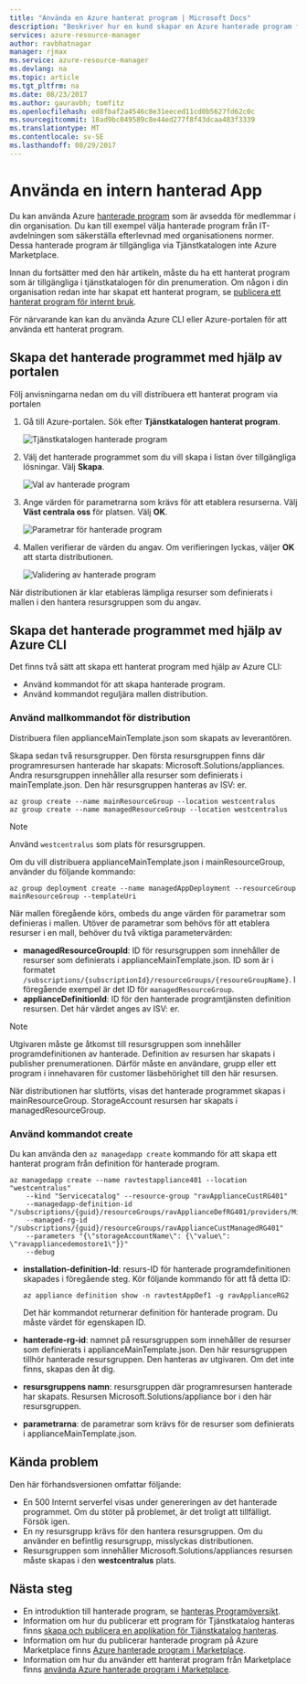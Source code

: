 ```yaml
---
title: "Använda en Azure hanterat program | Microsoft Docs"
description: "Beskriver hur en kund skapar en Azure hanterade program från publicerade filer."
services: azure-resource-manager
author: ravbhatnagar
manager: rjmax
ms.service: azure-resource-manager
ms.devlang: na
ms.topic: article
ms.tgt_pltfrm: na
ms.date: 08/23/2017
ms.author: gauravbh; tomfitz
ms.openlocfilehash: ed8fbaf2a4546c8e31eeced11cd0b5627fd62c0c
ms.sourcegitcommit: 18ad9bc049589c8e44ed277f8f43dcaa483f3339
ms.translationtype: MT
ms.contentlocale: sv-SE
ms.lasthandoff: 08/29/2017
---
```

# <a name="consume-an-internal-managed-application"></a>Använda en intern hanterad App

Du kan använda Azure [hanterade program](managed-application-overview.md) som är avsedda för medlemmar i din organisation. Du kan till exempel välja hanterade program från IT-avdelningen som säkerställa efterlevnad med organisationens normer. Dessa hanterade program är tillgängliga via Tjänstkatalogen inte Azure Marketplace.

Innan du fortsätter med den här artikeln, måste du ha ett hanterat program som är tillgängliga i tjänstkatalogen för din prenumeration. Om någon i din organisation redan inte har skapat ett hanterat program, se [publicera ett hanterat program för internt bruk](managed-application-publishing.md).

För närvarande kan kan du använda Azure CLI eller Azure-portalen för att använda ett hanterat program.

## <a name="create-the-managed-application-by-using-the-portal"></a>Skapa det hanterade programmet med hjälp av portalen

Följ anvisningarna nedan om du vill distribuera ett hanterat program via portalen

1. Gå till Azure-portalen. Sök efter **Tjänstkatalogen hanterat program**.

   ![Tjänstkatalogen hanterade program](./media/managed-application-consumption/create-service-catalog-managed-application.png)

1. Välj det hanterade programmet som du vill skapa i listan över tillgängliga lösningar. Välj **Skapa**.

   ![Val av hanterade program](./media/managed-application-consumption/select-offer.png)

1. Ange värden för parametrarna som krävs för att etablera resurserna. Välj **Väst centrala oss** för platsen. Välj **OK**.

   ![Parametrar för hanterade program](./media/managed-application-consumption/input-parameters.png)

1. Mallen verifierar de värden du angav. Om verifieringen lyckas, väljer **OK** att starta distributionen.

   ![Validering av hanterade program](./media/managed-application-consumption/validation.png)

När distributionen är klar etableras lämpliga resurser som definierats i mallen i den hantera resursgruppen som du angav.

## <a name="create-the-managed-application-by-using-azure-cli"></a>Skapa det hanterade programmet med hjälp av Azure CLI

Det finns två sätt att skapa ett hanterat program med hjälp av Azure CLI:

* Använd kommandot för att skapa hanterade program.
* Använd kommandot reguljära mallen distribution.

### <a name="use-the-template-deployment-command"></a>Använd mallkommandot för distribution

Distribuera filen applianceMainTemplate.json som skapats av leverantören.

Skapa sedan två resursgrupper. Den första resursgruppen finns där programresursen hanterade har skapats: Microsoft.Solutions/appliances. Andra resursgruppen innehåller alla resurser som definierats i mainTemplate.json. Den här resursgruppen hanteras av ISV: er.

```azurecli
az group create --name mainResourceGroup --location westcentralus
az group create --name managedResourceGroup --location westcentralus
```

> [!NOTE]
> Använd `westcentralus` som plats för resursgruppen.
>

Om du vill distribuera applianceMainTemplate.json i mainResourceGroup, använder du följande kommando:

```azurecli
az group deployment create --name managedAppDeployment --resourceGroup mainResourceGroup --templateUri
```

När mallen föregående körs, ombeds du ange värden för parametrar som definieras i mallen. Utöver de parametrar som behövs för att etablera resurser i en mall, behöver du två viktiga parametervärden:

- **managedResourceGroupId**: ID för resursgruppen som innehåller de resurser som definierats i applianceMainTemplate.json. ID som är i formatet `/subscriptions/{subscriptionId}/resourceGroups/{resoureGroupName}`. I föregående exempel är det ID för `managedResourceGroup`.
- **applianceDefinitionId**: ID för den hanterade programtjänsten definition resursen. Det här värdet anges av ISV: er.

> [!NOTE]
> Utgivaren måste ge åtkomst till resursgruppen som innehåller programdefinitionen av hanterade. Definition av resursen har skapats i publisher prenumerationen. Därför måste en användare, grupp eller ett program i innehavaren för customer läsbehörighet till den här resursen.

När distributionen har slutförts, visas det hanterade programmet skapas i mainResourceGroup. StorageAccount resursen har skapats i managedResourceGroup.

### <a name="use-the-create-command"></a>Använd kommandot create

Du kan använda den `az managedapp create` kommando för att skapa ett hanterat program från definition för hanterade program.

```azurecli
az managedapp create --name ravtestappliance401 --location "westcentralus"
    --kind "Servicecatalog" --resource-group "ravApplianceCustRG401"
    --managedapp-definition-id "/subscriptions/{guid}/resourceGroups/ravApplianceDefRG401/providers/Microsoft.Solutions/applianceDefinitions/ravtestAppDef401"
    --managed-rg-id "/subscriptions/{guid}/resourceGroups/ravApplianceCustManagedRG401"
    --parameters "{\"storageAccountName\": {\"value\": \"ravappliancedemostore1\"}}"
    --debug
```

* **installation-definition-Id**: resurs-ID för hanterade programdefinitionen skapades i föregående steg. Kör följande kommando för att få detta ID:

  ```azurecli
  az appliance definition show -n ravtestAppDef1 -g ravApplianceRG2
  ```

  Det här kommandot returnerar definition för hanterade program. Du måste värdet för egenskapen ID.

* **hanterade-rg-id**: namnet på resursgruppen som innehåller de resurser som definierats i applianceMainTemplate.json. Den här resursgruppen tillhör hanterade resursgruppen. Den hanteras av utgivaren. Om det inte finns, skapas den åt dig.
* **resursgruppens namn**: resursgruppen där programresursen hanterade har skapats. Resursen Microsoft.Solutions/appliance bor i den här resursgruppen.
* **parametrarna**: de parametrar som krävs för de resurser som definierats i applianceMainTemplate.json.

## <a name="known-issues"></a>Kända problem

Den här förhandsversionen omfattar följande:

* En 500 Internt serverfel visas under genereringen av det hanterade programmet. Om du stöter på problemet, är det troligt att tillfälligt. Försök igen.
* En ny resursgrupp krävs för den hantera resursgruppen. Om du använder en befintlig resursgrupp, misslyckas distributionen.
* Resursgruppen som innehåller Microsoft.Solutions/appliances resursen måste skapas i den **westcentralus** plats.

## <a name="next-steps"></a>Nästa steg

* En introduktion till hanterade program, se [hanteras Programöversikt](managed-application-overview.md).
* Information om hur du publicerar ett program för Tjänstkatalog hanteras finns [skapa och publicera en applikation för Tjänstkatalog hanteras](managed-application-publishing.md).
* Information om hur du publicerar hanterade program på Azure Marketplace finns [Azure hanterade program i Marketplace](managed-application-author-marketplace.md).
* Information om hur du använder ett hanterat program från Marketplace finns [använda Azure hanterade program i Marketplace](managed-application-consume-marketplace.md).
